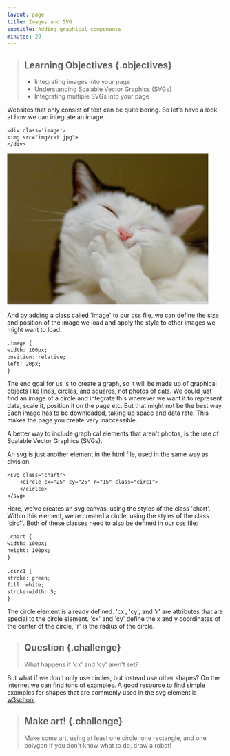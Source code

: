 ```yaml
---
layout: page
title: Images and SVG
subtitle: Adding graphical components
minutes: 20
---
```


> ## Learning Objectives {.objectives}
>
> * Integrating images into your page
> * Understanding Scalable Vector Graphics (SVGs) 
> * Integrating multiple SVGs into your page


Websites that only consist of text can be quite boring. So let's have a look at how
we can integrate an image. 

~~~{.html}
<div class='image'>
<img src="img/cat.jpg">
</div>
~~~
<img src="img/cat.jpg" style="height:350px">

And by adding a class called 'image' to our css file, we can define the size and 
position of the image we load and apply the style to other images we might want to load. 

~~~{.css}
.image {
width: 100px;
position: relative;
left: 20px;
}
~~~

The end goal for us is to create a graph, so it will be made up of graphical objects like lines, circles, and squares, not photos of cats. 
We could just find an image of a circle and integrate this wherever we want it 
to represent data, scale it, position it on the page etc. 
But that might not be the best way. Each image has to be downloaded, taking up space
and data rate. This makes the page you create very inaccessible. 

A better way to include graphical elements that aren't 
photos, is the use of Scalable Vector Graphics (SVGs).

An svg is just another element in the html file, used in the same way as division.

~~~{.html}
<svg class="chart">
   	<circle cx="25" cy="25" r="15" class="circ1">
   	</cirlce>
</svg>
~~~

Here, we've creates an svg canvas, using the styles of the class 'chart'.
Within this element, we're created a circle, using the styles of the class 'circ1'.
Both of these classes need to also be defined in our css file:

~~~{.css}
.chart {
width: 100px;
height: 100px;
}

.circ1 {
stroke: green; 
fill: white;
stroke-width: 5;
}
~~~

The circle element is already defined. 'cx', 'cy', and 'r' are attributes that
are special to the circle element. 'cx' and 'cy' define the x and y coordinates of 
the center of the circle, 'r' is the radius of the circle. 

> ## Question {.challenge}
>
> What happens if 'cx' and 'cy' aren't set?

But what if we don't only use circles, but instead use other shapes?
On the internet we can find tons of examples. A good resource to 
find simple examples for shapes that are commonly used in the svg element
is [w3school](http://www.w3schools.com/svg/default.asp). 


> ## Make art! {.challenge}
>
> Make some art, using at least one circle, one rectangle, and one polygon
If you don't know what to do, draw a robot! 